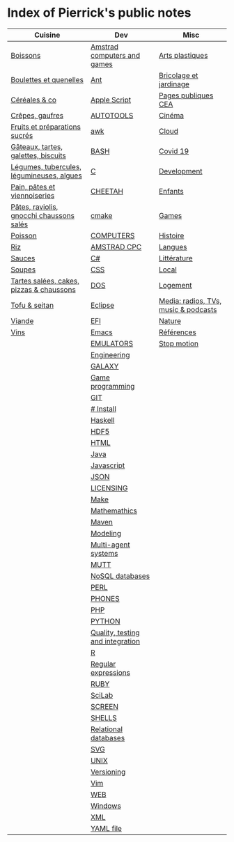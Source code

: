 # Index of Pierrick's public notes

Cuisine | Dev | Misc
---------- | ---------- | ----------
[Boissons](./cuisine/boissons.md) | [Amstrad computers and games](./dev/amstrad.md) | [Arts plastiques](./misc/arts_plastiques.md)
[Boulettes et quenelles](./cuisine/boulettes.md) | [Ant](./dev/ant.md) | [Bricolage et jardinage](./misc/bricolage.md)
[Céréales & co](./cuisine/cereales.md) | [Apple Script](./dev/apple-script.md) | [Pages publiques CEA](./misc/cea.md)
[Crêpes, gaufres](./cuisine/crepes.md) | [AUTOTOOLS](./dev/autotools.md) | [Cinéma](./misc/cinema.md)
[Fruits et préparations sucrés](./cuisine/fruits.md) | [awk](./dev/awk.md) | [Cloud](./misc/cloud.md)
[Gâteaux, tartes, galettes, biscuits](./cuisine/gateaux.md) | [BASH](./dev/bash.md) | [Covid 19](./misc/covid-19.md)
[Légumes, tubercules, légumineuses, algues](./cuisine/legumes.md) | [C](./dev/c.md) | [Development](./misc/dev.md)
[Pain, pâtes et viennoiseries](./cuisine/pain.md) | [CHEETAH](./dev/cheetah.md) | [Enfants](./misc/enfants.md)
[Pâtes, raviolis, gnocchi chaussons salés](./cuisine/pasta.md) | [cmake](./dev/cmake.md) | [Games](./misc/games.md)
[Poisson](./cuisine/poisson.md) | [COMPUTERS](./dev/computers.md) | [Histoire](./misc/histoire.md)
[Riz](./cuisine/riz.md) | [AMSTRAD CPC](./dev/cpc.md) | [Langues](./misc/langues.md)
[Sauces](./cuisine/sauces.md) | [C#](./dev/csharp.md) | [Littérature](./misc/litterature.md)
[Soupes](./cuisine/soupes.md) | [CSS](./dev/css.md) | [Local](./misc/local.md)
[Tartes salées, cakes, pizzas & chaussons](./cuisine/tartes_salees.md) | [DOS](./dev/dos.md) | [Logement](./misc/logement.md)
[Tofu & seitan](./cuisine/tofu.md) | [Eclipse](./dev/eclipse.md) | [Media: radios, TVs, music & podcasts](./misc/media.md)
[Viande](./cuisine/viande.md) | [EFI](./dev/efi.md) | [Nature](./misc/nature.md)
[Vins](./cuisine/vins.md) | [Emacs](./dev/emacs.md) | [Références](./misc/ref.md)
&nbsp; | [EMULATORS](./dev/emulators.md) | [Stop motion](./misc/stopmotion.md)
&nbsp; | [Engineering](./dev/engineering.md) | &nbsp;
&nbsp; | [GALAXY](./dev/galaxy.md) | &nbsp;
&nbsp; | [Game programming](./dev/game_programming.md) | &nbsp;
&nbsp; | [GIT](./dev/git.md) | &nbsp;
&nbsp; | [# Install](./dev/go.md) | &nbsp;
&nbsp; | [Haskell](./dev/haskell.md) | &nbsp;
&nbsp; | [HDF5](./dev/hdf5.md) | &nbsp;
&nbsp; | [HTML](./dev/html.md) | &nbsp;
&nbsp; | [Java](./dev/java.md) | &nbsp;
&nbsp; | [Javascript](./dev/javascript.md) | &nbsp;
&nbsp; | [JSON](./dev/json.md) | &nbsp;
&nbsp; | [LICENSING](./dev/licensing.md) | &nbsp;
&nbsp; | [Make](./dev/make.md) | &nbsp;
&nbsp; | [Mathemathics](./dev/maths.md) | &nbsp;
&nbsp; | [Maven](./dev/maven.md) | &nbsp;
&nbsp; | [Modeling](./dev/modeling.md) | &nbsp;
&nbsp; | [Multi-agent systems](./dev/multiagents.md) | &nbsp;
&nbsp; | [MUTT](./dev/mutt.md) | &nbsp;
&nbsp; | [NoSQL databases](./dev/nosqldbs.md) | &nbsp;
&nbsp; | [PERL](./dev/perl.md) | &nbsp;
&nbsp; | [PHONES](./dev/phones.md) | &nbsp;
&nbsp; | [PHP](./dev/php.md) | &nbsp;
&nbsp; | [PYTHON](./dev/python.md) | &nbsp;
&nbsp; | [Quality, testing and integration](./dev/quality.md) | &nbsp;
&nbsp; | [R](./dev/r.md) | &nbsp;
&nbsp; | [Regular expressions](./dev/regex.md) | &nbsp;
&nbsp; | [RUBY](./dev/ruby.md) | &nbsp;
&nbsp; | [SciLab](./dev/scilab.md) | &nbsp;
&nbsp; | [SCREEN](./dev/screen.md) | &nbsp;
&nbsp; | [SHELLS](./dev/shells.md) | &nbsp;
&nbsp; | [Relational databases](./dev/sqldbs.md) | &nbsp;
&nbsp; | [SVG](./dev/svg.md) | &nbsp;
&nbsp; | [UNIX](./dev/unix.md) | &nbsp;
&nbsp; | [Versioning](./dev/versioning.md) | &nbsp;
&nbsp; | [Vim](./dev/vim.md) | &nbsp;
&nbsp; | [WEB](./dev/web.md) | &nbsp;
&nbsp; | [Windows](./dev/windows.md) | &nbsp;
&nbsp; | [XML](./dev/xml.md) | &nbsp;
&nbsp; | [YAML file](./dev/yaml.md) | &nbsp;
